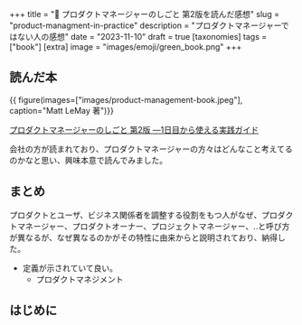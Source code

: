 +++
title = "📗 プロダクトマネージャーのしごと 第2版を読んだ感想"
slug = "product-managment-in-practice"
description = "プロダクトマネージャーではない人の感想"
date = "2023-11-10"
draft = true
[taxonomies]
tags = ["book"]
[extra]
image = "images/emoji/green_book.png"
+++

## 読んだ本

{{ figure(images=["images/product-management-book.jpeg"], caption="Matt LeMay 著")}}

[プロダクトマネージャーのしごと 第2版 ―1日目から使える実践ガイド](https://learning.oreilly.com/library/view/purodakutomaneziyanosigoto-di-2ban-1ri-mu-karashi-erushi-jian-gaido/9784814400430/)

会社の方が読まれており、プロダクトマネージャーの方々はどんなこと考えてるのかなと思い、興味本意で読んでみました。

## まとめ

プロダクトとユーザ、ビジネス関係者を調整する役割をもつ人がなぜ、プロダクトマネージャー、プロダクトオーナー、プロジェクトマネージャー、..と呼び方が異なるが、なぜ異なるのかがその特性に由来からと説明されており、納得した。

* 定義が示されていて良い。
  * プロダクトマネジメント

## はじめに

